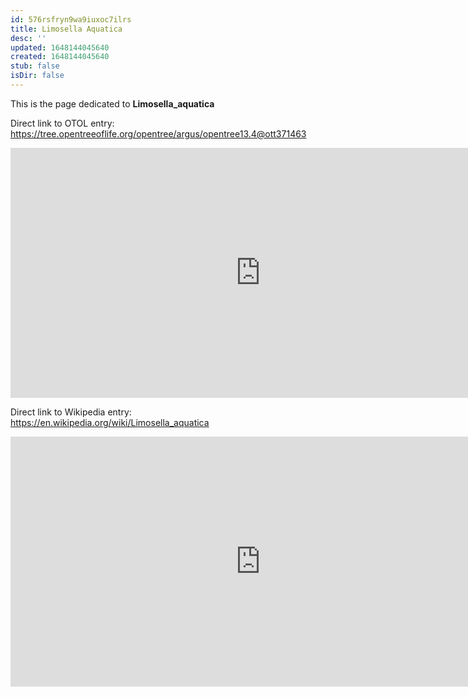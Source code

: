 ```yaml
---
id: 576rsfryn9wa9iuxoc7ilrs
title: Limosella Aquatica
desc: ''
updated: 1648144045640
created: 1648144045640
stub: false
isDir: false
---
```

This is the page dedicated to **Limosella_aquatica**


Direct link to OTOL entry: https://tree.opentreeoflife.org/opentree/argus/opentree13.4@ott371463



<html>
    <body>
    <iframe src="https://tree.opentreeoflife.org/opentree/argus/opentree13.4@ott371463"
    width="800" height="400" frameborder="0" allowfullscreen> </iframe>
    </body>
</html>
    


Direct link to Wikipedia entry: https://en.wikipedia.org/wiki/Limosella_aquatica



<html>
    <body>
    <iframe src="https://en.wikipedia.org/wiki/Limosella_aquatica"
    width="800" height="400" frameborder="0" allowfullscreen> </iframe>
    </body>
</html>
    
